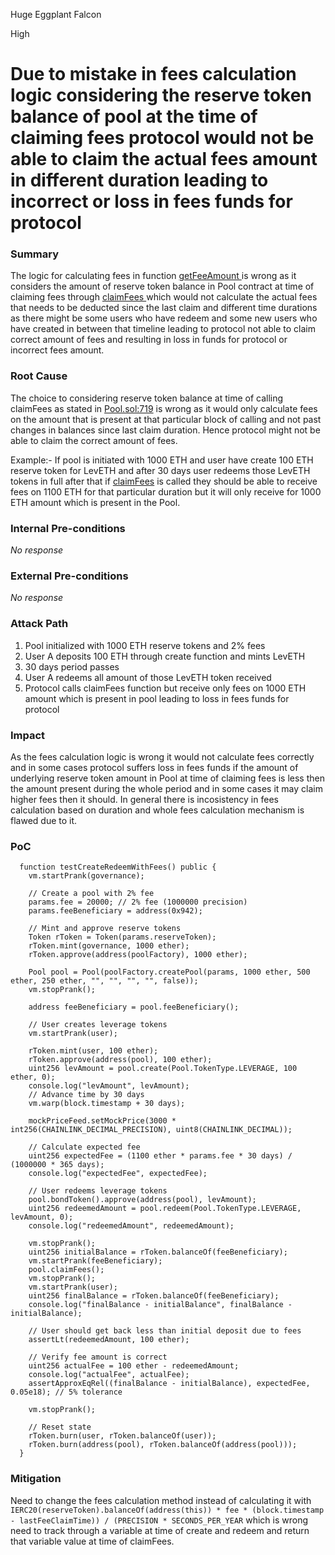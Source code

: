 Huge Eggplant Falcon

High

# Due to mistake in fees calculation logic considering the reserve token balance of pool at the time of claiming fees protocol would not be able to claim the actual fees amount in different duration leading to incorrect or loss in fees funds for protocol

### Summary

The logic for calculating fees in function [getFeeAmount ](https://github.com/sherlock-audit/2024-12-plaza-finance/blob/main/plaza-evm/src/Pool.sol#L718) is wrong as it considers the amount of reserve token balance in Pool contract at time of claiming fees through [claimFees ](https://github.com/sherlock-audit/2024-12-plaza-finance/blob/main/plaza-evm/src/Pool.sol#L700C12-L700C21) which would not calculate the actual fees that needs to be deducted since the last claim and different time durations as there might be some users who have redeem and some new users who have created in between that timeline leading to protocol not able to claim correct amount of fees and resulting in loss in funds for protocol or incorrect fees amount.

### Root Cause

The choice to considering reserve token balance at time of calling claimFees as stated in [Pool.sol:719](https://github.com/sherlock-audit/2024-12-plaza-finance/blob/main/plaza-evm/src/Pool.sol#L719) is wrong as it would only calculate fees on the amount that is present at that particular block of calling and not past changes in balances since last claim duration. Hence protocol might not be able to claim the correct amount of fees.

Example:- If pool is initiated with 1000 ETH and user have create 100 ETH reserve token for LevETH and after 30 days user redeems those LevETH tokens in full after that if [claimFees](https://github.com/sherlock-audit/2024-12-plaza-finance/blob/main/plaza-evm/src/Pool.sol#L700C12-L700C21) is called they should be able to receive fees on 1100 ETH for that particular duration but it will only receive for 1000 ETH amount which is present in the Pool.

### Internal Pre-conditions

_No response_

### External Pre-conditions

_No response_

### Attack Path

1. Pool initialized with 1000 ETH reserve tokens and 2% fees
2. User A deposits 100 ETH through create function and mints LevETH
3. 30 days period passes
4. User A redeems all amount of those LevETH token received
5. Protocol calls claimFees function but receive only fees on 1000 ETH amount which is present in pool leading to loss in fees funds for protocol

### Impact

As the fees calculation logic is wrong it would not calculate fees correctly and in some cases protocol suffers loss in fees funds if the amount of underlying reserve token amount in Pool at time of claiming fees is less then the amount present during the whole period and in some cases it may claim higher fees then it should. In general there is incosistency in fees calculation based on duration and whole fees calculation mechanism is flawed due to it.

### PoC

```solidity
  function testCreateRedeemWithFees() public {
    vm.startPrank(governance);

    // Create a pool with 2% fee
    params.fee = 20000; // 2% fee (1000000 precision)
    params.feeBeneficiary = address(0x942);

    // Mint and approve reserve tokens
    Token rToken = Token(params.reserveToken);
    rToken.mint(governance, 1000 ether);
    rToken.approve(address(poolFactory), 1000 ether);

    Pool pool = Pool(poolFactory.createPool(params, 1000 ether, 500 ether, 250 ether, "", "", "", "", false));
    vm.stopPrank();

    address feeBeneficiary = pool.feeBeneficiary();

    // User creates leverage tokens
    vm.startPrank(user);
    
    rToken.mint(user, 100 ether);
    rToken.approve(address(pool), 100 ether);
    uint256 levAmount = pool.create(Pool.TokenType.LEVERAGE, 100 ether, 0);
    console.log("levAmount", levAmount);
    // Advance time by 30 days
    vm.warp(block.timestamp + 30 days);
    
    mockPriceFeed.setMockPrice(3000 * int256(CHAINLINK_DECIMAL_PRECISION), uint8(CHAINLINK_DECIMAL));

    // Calculate expected fee
    uint256 expectedFee = (1100 ether * params.fee * 30 days) / (1000000 * 365 days);
    console.log("expectedFee", expectedFee);

    // User redeems leverage tokens
    pool.bondToken().approve(address(pool), levAmount);
    uint256 redeemedAmount = pool.redeem(Pool.TokenType.LEVERAGE, levAmount, 0);
    console.log("redeemedAmount", redeemedAmount);

    vm.stopPrank();
    uint256 initialBalance = rToken.balanceOf(feeBeneficiary);
    vm.startPrank(feeBeneficiary);
    pool.claimFees();
    vm.stopPrank();
    vm.startPrank(user);
    uint256 finalBalance = rToken.balanceOf(feeBeneficiary);
    console.log("finalBalance - initialBalance", finalBalance - initialBalance);

    // User should get back less than initial deposit due to fees
    assertLt(redeemedAmount, 100 ether);
    
    // Verify fee amount is correct
    uint256 actualFee = 100 ether - redeemedAmount;
    console.log("actualFee", actualFee);
    assertApproxEqRel((finalBalance - initialBalance), expectedFee, 0.05e18); // 5% tolerance

    vm.stopPrank();

    // Reset state
    rToken.burn(user, rToken.balanceOf(user));
    rToken.burn(address(pool), rToken.balanceOf(address(pool)));
  }
```

### Mitigation

Need to change the fees calculation method instead of calculating it with `IERC20(reserveToken).balanceOf(address(this)) * fee * (block.timestamp - lastFeeClaimTime)) / (PRECISION * SECONDS_PER_YEAR` which is wrong need to track through a variable at time of create and redeem and return that variable value at time of claimFees.